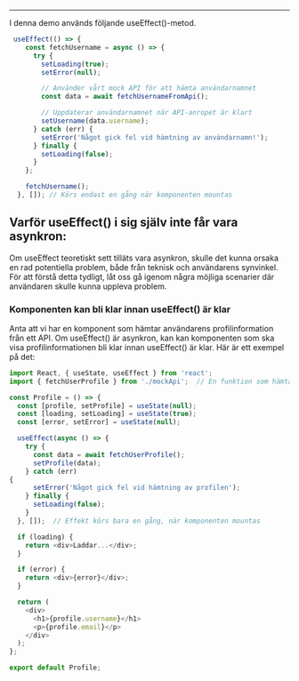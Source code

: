 ---
I denna demo används följande useEffect()-metod. 

```javascript
 useEffect(() => {
    const fetchUsername = async () => {
      try {
        setLoading(true);
        setError(null);

        // Använder vårt mock API för att hämta användarnamnet
        const data = await fetchUsernameFromApi();

        // Uppdaterar användarnamnet när API-anropet är klart
        setUsername(data.username);
      } catch (err) {
        setError('Något gick fel vid hämtning av användarnamn!');
      } finally {
        setLoading(false);
      }
    };

    fetchUsername();
  }, []); // Körs endast en gång när komponenten mountas
```
## Varför useEffect() i sig själv inte får vara asynkron:

Om useEffect teoretiskt sett tilläts vara asynkron, skulle det kunna orsaka en rad potentiella problem,
både från teknisk och användarens synvinkel. För att förstå detta tydligt, låt oss gå igenom några möjliga 
scenarier där användaren skulle kunna uppleva problem.

### Komponenten kan bli klar innan useEffect() är klar 
Anta att vi har en komponent som hämtar användarens profilinformation från ett API. Om useEffect() är asynkron, 
kan kan komponenten som ska visa profilinformationen bli klar innan useEffect() är klar. 
Här är ett exempel på det:

```javascript
import React, { useState, useEffect } from 'react';
import { fetchUserProfile } from './mockApi';  // En funktion som hämtar användarens profildata

const Profile = () => {
  const [profile, setProfile] = useState(null);
  const [loading, setLoading] = useState(true);
  const [error, setError] = useState(null);

  useEffect(async () => {
    try {
      const data = await fetchUserProfile();  
      setProfile(data); 
    } catch (err)
{
      setError('Något gick fel vid hämtning av profilen');
    } finally {
      setLoading(false); 
    }
  }, []);  // Effekt körs bara en gång, när komponenten mountas

  if (loading) {
    return <div>Laddar...</div>;
  }

  if (error) {
    return <div>{error}</div>;
  }

  return (
    <div>
      <h1>{profile.username}</h1>
      <p>{profile.email}</p>
    </div>
  );
};

export default Profile;
```
